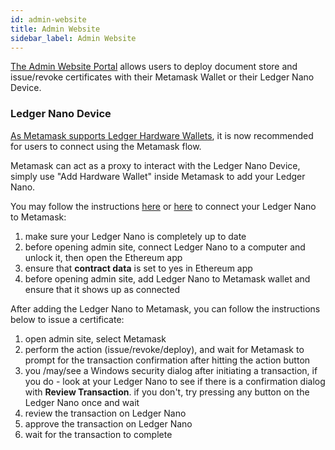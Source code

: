 ```yaml
---
id: admin-website
title: Admin Website
sidebar_label: Admin Website
---
```


[The Admin Website Portal](https://admin.opencerts.io/) allows users to deploy document store and issue/revoke certificates with their Metamask Wallet or their Ledger Nano Device.

### Ledger Nano Device

[As Metamask supports Ledger Hardware Wallets](https://medium.com/@brunobar79), it is now recommended for users to connect using the Metamask flow.

Metamask can act as a proxy to interact with the Ledger Nano Device, simply use "Add Hardware Wallet" inside Metamask to add your Ledger Nano.

You may follow the instructions [here](https://medium.com/metamask/metamask-now-supports-ledger-hardware-wallets-847f4d51546) or [here](https://www.youtube.com/watch?v=l4Cvb4IKLIk&ab_channel=DeversiFi) to connect your Ledger Nano to Metamask:

1. make sure your Ledger Nano is completely up to date
1. before opening admin site, connect Ledger Nano to a computer and unlock it, then open the Ethereum app
1. ensure that **contract data** is set to yes in Ethereum app
1. before opening admin site, add Ledger Nano to Metamask wallet and ensure that it shows up as connected

After adding the Ledger Nano to Metamask, you can follow the instructions below to issue a certificate:

1. open admin site, select Metamask
1. perform the action (issue/revoke/deploy), and wait for Metamask to prompt for the transaction confirmation after hitting the action button
1. you /may/see a Windows security dialog after initiating a transaction, if you do - look at your Ledger Nano to see if there is a confirmation dialog with **Review Transaction**. if you don't, try pressing any button on the Ledger Nano once and wait
1. review the transaction on Ledger Nano
1. approve the transaction on Ledger Nano
1. wait for the transaction to complete
